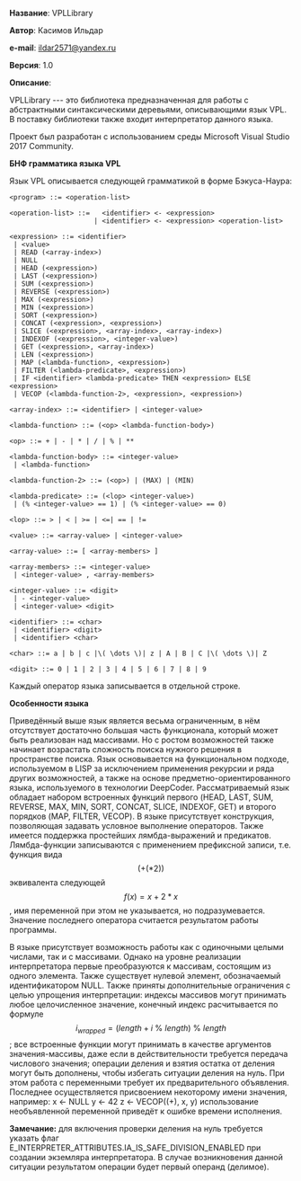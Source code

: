 **Название**:    VPLLibrary

**Автор**:       Касимов Ильдар

**e-mail**:      ildar2571@yandex.ru 

**Версия**:      1.0

**Описание**:

VPLLibrary --- это библиотека предназначенная для работы с абстрактными синтаксическими деревьями,
описывающими язык VPL. В поставку библиотеки также входит интерпретатор данного языка.
       
Проект был разработан с использованием среды Microsoft Visual Studio 2017 Community.

**БНФ грамматика языка VPL**

Язык VPL описывается следующей грамматикой в форме Бэкуса-Наура:

    <program> ::= <operation-list>
      
    <operation-list> ::=   <identifier> <- <expression>
                         | <identifier> <- <expression> <operation-list>

    <expression> ::= <identifier>
     | <value>
     | READ (<array-index>)
     | NULL
     | HEAD (<expression>)
     | LAST (<expression>)
     | SUM (<expression>)
     | REVERSE (<expression>)
     | MAX (<expression>)
     | MIN (<expression>)
     | SORT (<expression>)
     | CONCAT (<expression>, <expression>)
     | SLICE (<expression>, <array-index>, <array-index>)
     | INDEXOF (<expression>, <integer-value>)
     | GET (<expression>, <array-index>)
     | LEN (<expression>)
     | MAP (<lambda-function>, <expression>)
     | FILTER (<lambda-predicate>, <expression>)
     | IF <identifier> <lambda-predicate> THEN <expression> ELSE <expression>
     | VECOP (<lambda-function-2>, <expression>, <expression>)

    <array-index> ::= <identifier> | <integer-value>

    <lambda-function> ::= (<op> <lambda-function-body>)

    <op> ::= + | - | * | / | % | **

    <lambda-function-body> ::= <integer-value>
     | <lambda-function>

    <lambda-function-2> ::= (<op>) | (MAX) | (MIN)

    <lambda-predicate> ::= (<lop> <integer-value>)
     | (% <integer-value> == 1) | (% <integer-value> == 0)

    <lop> ::= > | < | >= | <=| == | !=

    <value> ::= <array-value> | <integer-value>

    <array-value> ::= [ <array-members> ]

    <array-members> ::= <integer-value>
     | <integer-value> , <array-members>

    <integer-value> ::= <digit> 
     | - <integer-value>
     | <integer-value> <digit>

    <identifier> ::= <char> 
     | <identifier> <digit>
     | <identifier> <char>

    <char> ::= a | b | c |\( \dots \)| z | A | B | C |\( \dots \)| Z

    <digit> ::= 0 | 1 | 2 | 3 | 4 | 5 | 6 | 7 | 8 | 9

Каждый оператор языка записывается в отдельной строке.

**Особенности языка**

Приведённый выше язык является весьма ограниченным, в нём отсутствует достаточно большая часть функционала, который может быть реализован над массивами. Но с ростом возможностей также начинает возрастать сложность поиска нужного решения в пространстве поиска. Язык основывается на функциональном подходе, используемом в LISP за исключением применения рекурсии и ряда других возможностей, а также на основе предметно-ориентированного языка, используемого в технологии DeepCoder. Рассматриваемый язык обладает набором встроенных функций первого (HEAD, LAST, SUM, REVERSE, MAX, MIN, SORT, CONCAT, SLICE, INDEXOF, GET) и второго порядков (MAP, FILTER, VECOP). В языке присутствует конструкция, позволяющая задавать условное выполнение операторов. Также имеется поддержка простейших лямбда-выражений и предикатов. Лямбда-функции записываются с применением префиксной записи, т.е. функция вида 
$$(+(*2))$$
эквивалента следующей 
$$f(x) = x + 2 * x$$,
имя переменной при этом не указывается, но подразумевается. Значение последнего оператора считается результатом работы программы.

В языке присутствует возможность работы как с одиночными целыми числами, так и с массивами. Однако на уровне реализации интерпретатора первые преобразуются к массивам, состоящим из одного элемента. Также существует нулевой элемент, обозначаемый идентификатором NULL. Также приняты дополнительные ограничения с целью упрощения интерпретации: индексы массивов могут принимать любое целочисленное значение, конечный индекс расчитывается по формуле 
$$i_{wrapped} = (length + i~\%~length)~\%~length$$;
все встроенные функции могут принимать в качестве аргументов значения-массивы, даже если в действительности требуется передача числового значения; операции деления и взятия остатка от деления могут быть дополнены, чтобы избегать ситуации деления на нуль. При этом работа с переменными требует их предварительного объявления. Последнее осуществляется присвоением некоторому имени значения, например:
    x <- NULL
     y <- 42
    z <- VECOP((+), x, y)
использование необъявленной переменной приведёт к ошибке времени исполнения.

**Замечание:** для включения проверки деления на нуль требуется указать флаг E_INTERPRETER_ATTRIBUTES.IA_IS_SAFE_DIVISION_ENABLED при создании экземляра интерпретатора. В случае возникновения данной ситуации результатом операции будет первый операнд (делимое).